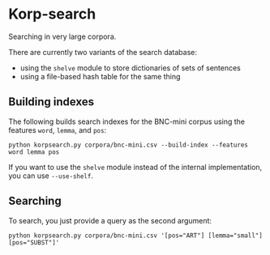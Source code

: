 
# Korp-search

Searching in very large corpora.

There are currently two variants of the search database:

- using the `shelve` module to store dictionaries of sets of sentences
- using a file-based hash table for the same thing

## Building indexes

The following builds search indexes for the BNC-mini corpus using the features `word`, `lemma`, and `pos`:

```
python korpsearch.py corpora/bnc-mini.csv --build-index --features word lemma pos
```

If you want to use the `shelve` module instead of the internal implementation, you can use `--use-shelf`.

## Searching

To search, you just provide a query as the second argument:

```
python korpsearch.py corpora/bnc-mini.csv '[pos="ART"] [lemma="small"] [pos="SUBST"]' 
```
